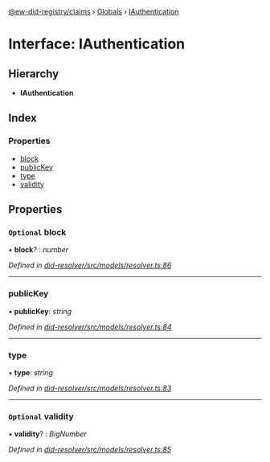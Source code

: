 [@ew-did-registry/claims](../README.md) › [Globals](../globals.md) › [IAuthentication](iauthentication.md)

# Interface: IAuthentication

## Hierarchy

* **IAuthentication**

## Index

### Properties

* [block](iauthentication.md#optional-block)
* [publicKey](iauthentication.md#publickey)
* [type](iauthentication.md#type)
* [validity](iauthentication.md#optional-validity)

## Properties

### `Optional` block

• **block**? : *number*

*Defined in [did-resolver/src/models/resolver.ts:86](https://github.com/energywebfoundation/ew-did-registry/blob/9796cd6/packages/did-resolver/src/models/resolver.ts#L86)*

___

###  publicKey

• **publicKey**: *string*

*Defined in [did-resolver/src/models/resolver.ts:84](https://github.com/energywebfoundation/ew-did-registry/blob/9796cd6/packages/did-resolver/src/models/resolver.ts#L84)*

___

###  type

• **type**: *string*

*Defined in [did-resolver/src/models/resolver.ts:83](https://github.com/energywebfoundation/ew-did-registry/blob/9796cd6/packages/did-resolver/src/models/resolver.ts#L83)*

___

### `Optional` validity

• **validity**? : *BigNumber*

*Defined in [did-resolver/src/models/resolver.ts:85](https://github.com/energywebfoundation/ew-did-registry/blob/9796cd6/packages/did-resolver/src/models/resolver.ts#L85)*
